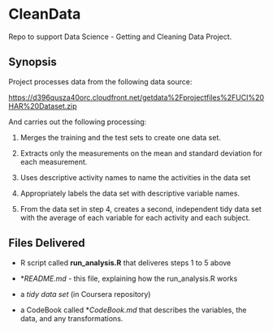 CleanData
=========

Repo to support Data Science - Getting and Cleaning Data Project.


## Synopsis

Project processes data from the following data source:

https://d396qusza40orc.cloudfront.net/getdata%2Fprojectfiles%2FUCI%20HAR%20Dataset.zip

And carries out the following processing:

1. Merges the training and the test sets to create one data set.

2. Extracts only the measurements on the mean and standard deviation for each
measurement.

3. Uses descriptive activity names to name the activities in the data set

4. Appropriately labels the data set with descriptive variable names.

5. From the data set in step 4, creates a second, independent tidy data set with
the average of each variable for each activity and each subject.


## Files Delivered

+ R script called **run_analysis.R** that deliveres steps 1 to 5 above

+ **README.md* - this file, explaining how the run_analysis.R works

+ a *tidy data set* (in Coursera repository)

+ a CodeBook called **CodeBook.md*  that describes the variables, the data, and any transformations.

